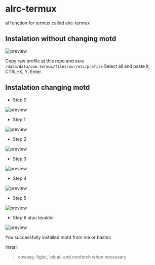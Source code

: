 # alrc-termux

al function for termux called alrc-termux
## Instalation without changing motd

![preview](./y_step_0.jpg)

Copy raw profile at this repo and `nano /data/data/com.termux/files/usr/etc/profile`
Select all and paste it, CTRL+X, Y, Enter.

## Instalation changing motd

* Step 0

![preview](./z_step_0.jpg)

* Step 1

![preview](./z_step_1.jpg)

* Step 2

![preview](./z_step_2.jpg)

* Step 3

![preview](./z_step_3.jpg)

* Step 4

![preview](./z_step_4.jpg)

* Step 5

![preview](./z_step_5.jpg)

* Step 6 atau terakhir


![preview](./z_step_6.jpg)

 You successfully installed motd from me or bashrc

Install 
> cowsay, figlet, lolcat, and neofetch when necessary 

